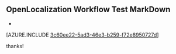 ## OpenLocalization Workflow Test MarkDown
* 

[AZURE.INCLUDE [3c60ee22-5ad3-46e3-b259-f72e8950727d](calleeMd1.md)]

 
thanks!